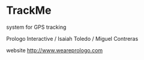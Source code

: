 TrackMe
=======

system for GPS tracking

Prologo Interactive / Isaiah Toledo / Miguel Contreras

website http://www.weareprologo.com